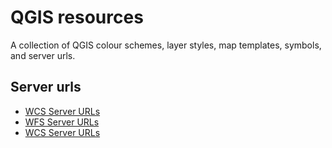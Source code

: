 # QGIS resources

A collection of QGIS colour schemes, layer styles, map templates, symbols, and server urls.

## Server urls
- [WCS Server URLs](server-urls/wcs_server.xml)
- [WFS Server URLs](server-urls/wfs_server.xml)
- [WCS Server URLs](server-urls/wms_server.xml)
